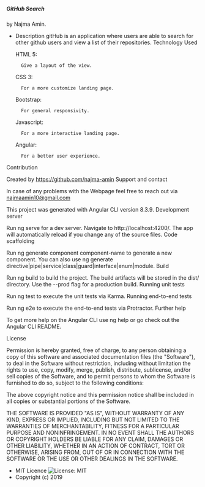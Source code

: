 

##### GitHub Search
by Najma Amin.

- Description
gitHub is an application where users are able to search for other github users and view a list of their repositories.
Technology Used

    HTML 5:

        Give a layout of the view.

    CSS 3:

        For a more customize landing page.

    Bootstrap:

        For general responsivity.

    Javascript:

        For a more interactive landing page.

    Angular:

        For a better user experience.

Contribution

Created by https://github.com/najma-amin
Support and contact

In case of any problems with the Webpage feel free to reach out via najmaamin10@gmail.com

This project was generated with Angular CLI version 8.3.9.
Development server

Run ng serve for a dev server. Navigate to http://localhost:4200/. The app will automatically reload if you change any of the source files.
Code scaffolding

Run ng generate component component-name to generate a new component. You can also use ng generate directive|pipe|service|class|guard|interface|enum|module.
Build

Run ng build to build the project. The build artifacts will be stored in the dist/ directory. Use the --prod flag for a production build.
Running unit tests

Run ng test to execute the unit tests via Karma.
Running end-to-end tests

Run ng e2e to execute the end-to-end tests via Protractor.
Further help

To get more help on the Angular CLI use ng help or go check out the Angular CLI README.

License

Permission is hereby granted, free of charge, to any person obtaining a copy of this software and associated documentation files (the "Software"), to deal in the Software without restriction, including without limitation the rights to use, copy, modify, merge, publish, distribute, sublicense, and/or sell copies of the Software, and to permit persons to whom the Software is furnished to do so, subject to the following conditions:

The above copyright notice and this permission notice shall be included in all copies or substantial portions of the Software.

THE SOFTWARE IS PROVIDED "AS IS", WITHOUT WARRANTY OF ANY KIND, EXPRESS OR IMPLIED, INCLUDING BUT NOT LIMITED TO THE WARRANTIES OF MERCHANTABILITY, FITNESS FOR A PARTICULAR PURPOSE AND NONINFRINGEMENT. IN NO EVENT SHALL THE AUTHORS OR COPYRIGHT HOLDERS BE LIABLE FOR ANY CLAIM, DAMAGES OR OTHER LIABILITY, WHETHER IN AN ACTION OF CONTRACT, TORT OR OTHERWISE, ARISING FROM, OUT OF OR IN CONNECTION WITH THE SOFTWARE OR THE USE OR OTHER DEALINGS IN THE SOFTWARE.

- MIT Licence ![License: MIT](https://img.shields.io/badge/License-MIT-green.svg)
- Copyright (c) 2019
